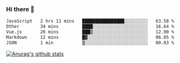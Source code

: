 ### Hi there 👋



<!--
**webB1an/webB1an** is a ✨ _special_ ✨ repository because its `README.md` (this file) appears on your GitHub profile.

Here are some ideas to get you started:

- 🔭 I’m currently working on ...
- 🌱 I’m currently learning ...
- 👯 I’m looking to collaborate on ...
- 🤔 I’m looking for help with ...
- 💬 Ask me about ...
- 📫 How to reach me: ...
- 😄 Pronouns: ...
- ⚡ Fun fact: ...
-->

<!--START_SECTION:waka-->

```txt
JavaScript   2 hrs 11 mins   ████████████████░░░░░░░░░   63.58 %
Other        34 mins         ████░░░░░░░░░░░░░░░░░░░░░   16.64 %
Vue.js       26 mins         ███▒░░░░░░░░░░░░░░░░░░░░░   12.90 %
Markdown     12 mins         █▓░░░░░░░░░░░░░░░░░░░░░░░   06.05 %
JSON         1 min           ▒░░░░░░░░░░░░░░░░░░░░░░░░   00.83 %
```

<!--END_SECTION:waka-->


[![Anurag's github stats](https://github-readme-stats.vercel.app/api?username=webB1an&show_icons=true&theme=radical)](https://github.com/anuraghazra/github-readme-stats)

